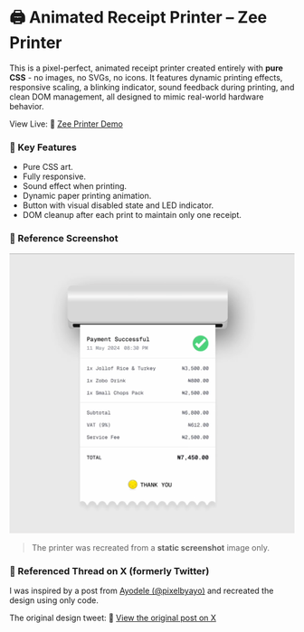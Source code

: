 # 🖨️ Animated Receipt Printer – Zee Printer

This is a pixel-perfect, animated receipt printer created entirely with **pure CSS** - no images, no SVGs, no icons. It features dynamic printing effects, responsive scaling, a blinking indicator, sound feedback during printing, and clean DOM management, all designed to mimic real-world hardware behavior.

View Live: 🔗 [Zee Printer Demo](https://nwoye-ezekiel.github.io/zee-printer/)

### 🧠 Key Features

- Pure CSS art.
- Fully responsive.
- Sound effect when printing.
- Dynamic paper printing animation.
- Button with visual disabled state and LED indicator.
- DOM cleanup after each print to maintain only one receipt.

### 📸 Reference Screenshot

![Zee Printer](/reference-screenshot.png)

> The printer was recreated from a **static screenshot** image only.

### 🧵 Referenced Thread on X (formerly Twitter)

I was inspired by a post from [Ayodele (@pixelbyayo)](https://x.com/pixelbyayo) and recreated the design using only code.

The original design tweet: 🔗 [View the original post on X](https://x.com/pixelbyayo/status/1921843550431379487)
